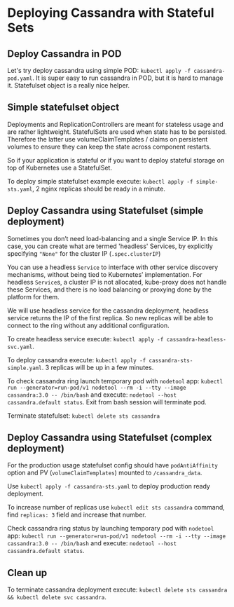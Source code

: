 # Deploying Cassandra with Stateful Sets

## Deploy Cassandra in POD

Let's try deploy cassandra using simple POD: `kubectl apply -f cassandra-pod.yaml`. It is super easy to run cassandra in POD, but it is hard to manage it. Statefulset object is a really nice helper.

## Simple statefulset object

Deployments and ReplicationControllers are meant for stateless usage and are rather lightweight. StatefulSets are used when state has to be persisted. Therefore the latter use volumeClaimTemplates / claims on persistent volumes to ensure they can keep the state across component restarts.

So if your application is stateful or if you want to deploy stateful storage on top of Kubernetes use a StatefulSet.

To deploy simple statefulset example execute: `kubectl apply -f simple-sts.yaml`, 2 nginx replicas should be ready in a minute.

## Deploy Cassandra using Statefulset (simple deployment)

Sometimes you don’t need load-balancing and a single Service IP. In this case, you can create what are termed 'headless' Services, by explicitly specifying `"None"` for the cluster IP (`.spec.clusterIP`)

You can use a headless `Service` to interface with other service discovery mechanisms, without being tied to Kubernetes’ implementation.
For headless `Service`s, a cluster IP is not allocated, kube-proxy does not handle these Services, and there is no load balancing or proxying done by the platform for them.

We will use headless service for the cassandra deployment, headless service returns the IP of the first replica. So new replicas will be able to connect to the ring without any additional configuration.

To create headless service execute: `kubectl apply -f cassandra-headless-svc.yaml`.

To deploy cassandra execute: `kubectl apply -f cassandra-sts-simple.yaml`. 3 replicas will be up in a few minutes.

To check cassandra ring launch temporary pod with `nodetool` app: `kubectl run --generator=run-pod/v1 nodetool --rm -i --tty --image cassandra:3.0 -- /bin/bash` and execute: `nodetool --host cassandra.default status`. Exit from bash session will terminate pod.

Terminate statefulset: `kubectl delete sts cassandra`

## Deploy Cassandra using Statefulset (complex deployment)

For the production usage statefulset config should have `podAntiAffinity` option and PV (`volumeClaimTemplates`) mounted to `/cassandra_data`.

Use `kubectl apply -f cassandra-sts.yaml` to deploy production ready deployment.

To increase number of replicas use `kubectl edit sts cassandra` command, find `replicas: 3` field and increase that number.

Check cassandra ring status by launching temporary pod with `nodetool` app: `kubectl run --generator=run-pod/v1 nodetool --rm -i --tty --image cassandra:3.0 -- /bin/bash` and execute: `nodetool --host cassandra.default status`.

## Clean up

To terminate cassandra deployment execute: `kubectl delete sts cassandra && kubectl delete svc cassandra`.
